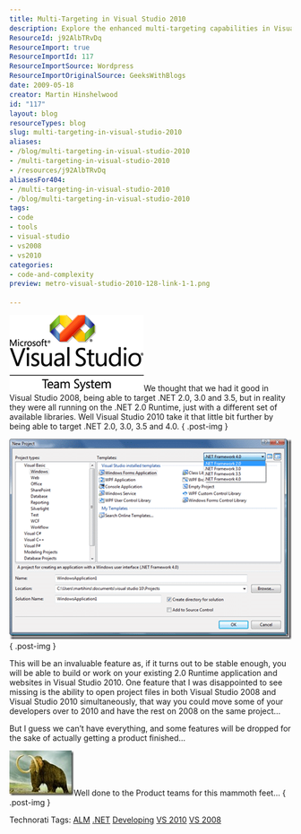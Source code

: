 ```yaml
---
title: Multi-Targeting in Visual Studio 2010
description: Explore the enhanced multi-targeting capabilities in Visual Studio 2010, allowing seamless development across .NET versions. Upgrade your coding experience!
ResourceId: j92AlbTRvDq
ResourceImport: true
ResourceImportId: 117
ResourceImportSource: Wordpress
ResourceImportOriginalSource: GeeksWithBlogs
date: 2009-05-18
creator: Martin Hinshelwood
id: "117"
layout: blog
resourceTypes: blog
slug: multi-targeting-in-visual-studio-2010
aliases:
- /blog/multi-targeting-in-visual-studio-2010
- /multi-targeting-in-visual-studio-2010
- /resources/j92AlbTRvDq
aliasesFor404:
- /multi-targeting-in-visual-studio-2010
- /blog/multi-targeting-in-visual-studio-2010
tags:
- code
- tools
- visual-studio
- vs2008
- vs2010
categories:
- code-and-complexity
preview: metro-visual-studio-2010-128-link-1-1.png

---
```

![VS-TS_rgb_thumb[2][5][5][5]](images/MultiTargetinginVisualStudio2010_EBFB-VSTS_rgb_thumb2555-4-4.png)We thought that we had it good in Visual Studio 2008, being able to target .NET 2.0, 3.0 and 3.5, but in reality they were all running on the .NET 2.0 Runtime, just with a different set of available libraries. Well Visual Studio 2010 take it that little bit further by being able to target .NET 2.0, 3.0, 3.5 and 4.0.
{ .post-img }

![image_thumb1](images/MultiTargetinginVisualStudio2010_EBFB-image_thumb1_-3-3.png)
{ .post-img }

This will be an invaluable feature as, if it turns out to be stable enough, you will be able to build or work on your existing 2.0 Runtime application and websites in Visual Studio 2010. One feature that I was disappointed to see missing is the ability to open project files in both Visual Studio 2008 and Visual Studio 2010 simultaneously, that way you could move some of your developers over to 2010 and have the rest on 2008 on the same project…

But I guess we can’t have everything, and some features will be dropped for the sake of actually getting a product finished…

![ar123456585516148](images/MultiTargetinginVisualStudio2010_EBFB-ar123456585516148_3-2-2.jpg)Well done to the Product teams for this mammoth feet…
{ .post-img }

Technorati Tags: [ALM](http://technorati.com/tags/ALM) [.NET](http://technorati.com/tags/.NET) [Developing](http://technorati.com/tags/Developing) [VS 2010](http://technorati.com/tags/VS+2010) [VS 2008](http://technorati.com/tags/VS+2008)
